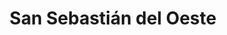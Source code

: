 ---
title: San Sebastián del Oeste
url: /san-sebastian-del-oeste/
latitude: 20.761
longitude: -104.853
---